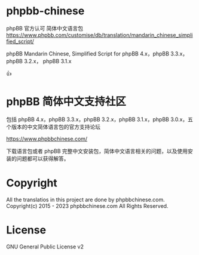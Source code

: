 # phpbb-chinese

phpBB 官方认可 简体中文语言包
https://www.phpbb.com/customise/db/translation/mandarin_chinese_simplified_script/

phpBB Mandarin Chinese, Simplified Script for phpBB 4.x，phpBB 3.3.x，phpBB 3.2.x， phpBB 3.1.x

 :+1:

# phpBB 简体中文支持社区

包括 phpBB 4.x，phpBB 3.3.x，phpBB 3.2.x，phpBB 3.1.x，phpBB 3.0.x，五个版本的中文简体语言包的官方支持论坛

https://www.phpbbchinese.com/

下载语言包或者 phpBB 完整中文安装包，简体中文语言相关的问题，以及使用安装的问题都可以获得解答。

# Copyright
All the translatios in this project are done by phpbbchinese.com.
Copyright(c) 2015 - 2023 phpbbchinese.com All Rights Reserved. 

# License

GNU General Public License v2
